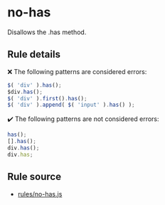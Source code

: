 # no-has

Disallows the .has method.

## Rule details

❌ The following patterns are considered errors:
```js
$( 'div' ).has();
$div.has();
$( 'div' ).first().has();
$( 'div' ).append( $( 'input' ).has() );
```

✔️ The following patterns are not considered errors:
```js
has();
[].has();
div.has();
div.has;
```
## Rule source

* [rules/no-has.js](../rules/no-has.js)
